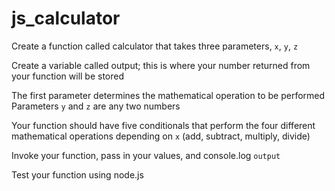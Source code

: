 # js_calculator
Create a function called calculator that takes three parameters, `x`, `y`, `z` 

Create a variable called output; this is where your number returned from your function will be stored 

The first parameter determines the mathematical operation to be performed Parameters `y` and `z` are any two numbers 

Your function should have five conditionals that perform the four different mathematical operations depending on `x` (add, subtract, multiply, divide) 

Invoke your function, pass in your values, and console.log `output` 

Test your function using node.js
